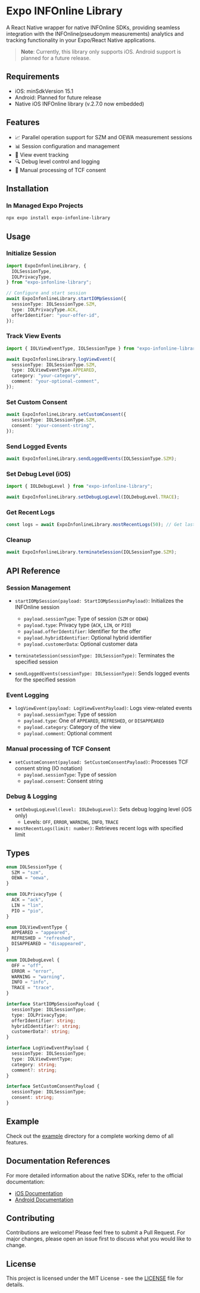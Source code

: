 # Expo INFOnline Library

A React Native wrapper for native INFOnline SDKs, providing seamless integration with the INFOnline(pseudonym measurements) analytics and tracking functionality in your Expo/React Native applications.

> **Note**: Currently, this library only supports iOS. Android support is planned for a future release.

## Requirements

- iOS: minSdkVersion 15.1
- Android: Planned for future release
- Native iOS INFOnline library (v.2.7.0 now embedded)

## Features

- 📈 Parallel operation support for SZM and OEWA measurement sessions
- 📊 Session configuration and management
- 📱 View event tracking
- 🔍 Debug level control and logging
- 📝 Manual processing of TCF consent

## Installation

### In Managed Expo Projects

```bash
npx expo install expo-infonline-library
```

## Usage

### Initialize Session

```typescript
import ExpoInfonlineLibrary, {
  IOLSessionType,
  IOLPrivacyType,
} from "expo-infonline-library";

// Configure and start session
await ExpoInfonlineLibrary.startIOMpSession({
  sessionType: IOLSessionType.SZM,
  type: IOLPrivacyType.ACK,
  offerIdentifier: "your-offer-id",
});
```

### Track View Events

```typescript
import { IOLViewEventType, IOLSessionType } from "expo-infonline-library";

await ExpoInfonlineLibrary.logViewEvent({
  sessionType: IOLSessionType.SZM,
  type: IOLViewEventType.APPEARED,
  category: "your-category",
  comment: "your-optional-comment",
});
```

### Set Custom Consent

```typescript
await ExpoInfonlineLibrary.setCustomConsent({
  sessionType: IOLSessionType.SZM,
  consent: "your-consent-string",
});
```

### Send Logged Events

```typescript
await ExpoInfonlineLibrary.sendLoggedEvents(IOLSessionType.SZM);
```

### Set Debug Level (iOS)

```typescript
import { IOLDebugLevel } from "expo-infonline-library";

await ExpoInfonlineLibrary.setDebugLogLevel(IOLDebugLevel.TRACE);
```

### Get Recent Logs

```typescript
const logs = await ExpoInfonlineLibrary.mostRecentLogs(50); // Get last 50 logs
```

### Cleanup

```typescript
await ExpoInfonlineLibrary.terminateSession(IOLSessionType.SZM);
```

## API Reference

### Session Management

- `startIOMpSession(payload: StartIOMpSessionPayload)`: Initializes the INFOnline session

  - `payload.sessionType`: Type of session (`SZM` or `OEWA`)
  - `payload.type`: Privacy type (`ACK`, `LIN`, or `PIO`)
  - `payload.offerIdentifier`: Identifier for the offer
  - `payload.hybridIdentifier`: Optional hybrid identifier
  - `payload.customerData`: Optional customer data

- `terminateSession(sessionType: IOLSessionType)`: Terminates the specified session
- `sendLoggedEvents(sessionType: IOLSessionType)`: Sends logged events for the specified session

### Event Logging

- `logViewEvent(payload: LogViewEventPayload)`: Logs view-related events
  - `payload.sessionType`: Type of session
  - `payload.type`: One of `APPEARED`, `REFRESHED`, or `DISAPPEARED`
  - `payload.category`: Category of the view
  - `payload.comment`: Optional comment

### Manual processing of TCF Consent

- `setCustomConsent(payload: SetCustomConsentPayload)`: Processes TCF consent string (IO notation)
  - `payload.sessionType`: Type of session
  - `payload.consent`: Consent string

### Debug & Logging

- `setDebugLogLevel(level: IOLDebugLevel)`: Sets debug logging level (iOS only)
  - Levels: `OFF`, `ERROR`, `WARNING`, `INFO`, `TRACE`
- `mostRecentLogs(limit: number)`: Retrieves recent logs with specified limit

## Types

```typescript
enum IOLSessionType {
  SZM = "szm",
  OEWA = "oewa",
}

enum IOLPrivacyType {
  ACK = "ack",
  LIN = "lin",
  PIO = "pio",
}

enum IOLViewEventType {
  APPEARED = "appeared",
  REFRESHED = "refreshed",
  DISAPPEARED = "disappeared",
}

enum IOLDebugLevel {
  OFF = "off",
  ERROR = "error",
  WARNING = "warning",
  INFO = "info",
  TRACE = "trace",
}

interface StartIOMpSessionPayload {
  sessionType: IOLSessionType;
  type: IOLPrivacyType;
  offerIdentifier: string;
  hybridIdentifier?: string;
  customerData?: string;
}

interface LogViewEventPayload {
  sessionType: IOLSessionType;
  type: IOLViewEventType;
  category: string;
  comment?: string;
}

interface SetCustomConsentPayload {
  sessionType: IOLSessionType;
  consent: string;
}
```

## Example

Check out the [example](./example) directory for a complete working demo of all features.

## Documentation References

For more detailed information about the native SDKs, refer to the official documentation:

- [iOS Documentation](https://docs.infonline.de/infonline-measurement/integration/lib/iOS/pseudonym/ios_pseudonym_funktionen/)
- [Android Documentation](https://docs.infonline.de/infonline-measurement/integration/lib/android/pseudonym/android_pseudonym_funktion/)

## Contributing

Contributions are welcome! Please feel free to submit a Pull Request. For major changes, please open an issue first to discuss what you would like to change.

## License

This project is licensed under the MIT License - see the [LICENSE](LICENSE) file for details.
